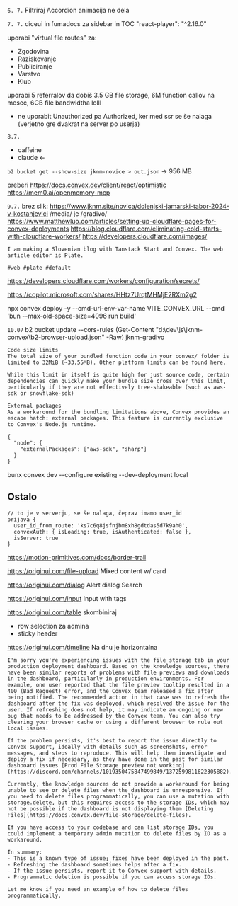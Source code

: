 `6. 7.`
Filtriraj Accordion animacija ne dela

`7. 7.`
diceui in fumadocs za sidebar in TOC
"react-player": "^2.16.0"

uporabi "virtual file routes" za:

- Zgodovina
- Raziskovanje
- Publiciranje
- Varstvo
- Klub

uporabi 5 referralov da dobiš 3.5 GB file storage, 6M function callov na mesec, 6GB file bandwidtha lolll

- ne uporabit Unauthorized pa Authorized, ker med ssr se še nalaga (verjetno gre dvakrat na server po userja)

`8.7.`
[](https://tweakcn.com/editor/theme)

- caffeine
- claude <-

`b2 bucket get --show-size jknm-novice > out.json` -> 956 MB

preberi https://docs.convex.dev/client/react/optimistic
https://mem0.ai/openmemory-mcp

`9.7.`
brez slik: https://www.jknm.site/novica/dolenjski-jamarski-tabor-2024-v-kostanjevici
/media/ je /gradivo/
https://www.matthewluo.com/articles/setting-up-cloudflare-pages-for-convex-deployments
https://blog.cloudflare.com/eliminating-cold-starts-with-cloudflare-workers/
https://developers.cloudflare.com/images/

```
I am making a Slovenian blog with Tanstack Start and Convex. The web article editor is Plate.

#web #plate #default
```

https://developers.cloudflare.com/workers/configuration/secrets/

https://copilot.microsoft.com/shares/HHtz7UrqtMHMjE2RXm2g2

npx convex deploy -y --cmd-url-env-var-name VITE_CONVEX_URL --cmd 'bun --max-old-space-size=4096 run build'

`10.07`
b2 bucket update --cors-rules (Get-Content "d:\dev\js\jknm-convex\b2-browser-upload.json" -Raw) jknm-gradivo

```
Code size limits
The total size of your bundled function code in your convex/ folder is limited to 32MiB (~33.55MB). Other platform limits can be found here.

While this limit in itself is quite high for just source code, certain dependencies can quickly make your bundle size cross over this limit, particularly if they are not effectively tree-shakeable (such as aws-sdk or snowflake-sdk)

External packages
As a workaround for the bundling limitations above, Convex provides an escape hatch: external packages. This feature is currently exclusive to Convex's Node.js runtime.

{
  "node": {
    "externalPackages": ["aws-sdk", "sharp"]
  }
}
```

bunx convex dev --configure existing --dev-deployment local

## Ostalo

```
// to je v serverju, se še nalaga, čeprav imamo user_id
prijava {
  user_id_from_route: 'ks7c6q8jsfnjbm8xh8gdtdas5d7k9ah0',
  convexAuth: { isLoading: true, isAuthenticated: false },
  isServer: true
}
```

https://motion-primitives.com/docs/border-trail

https://originui.com/file-upload
Mixed content w/ card

https://originui.com/dialog
Alert dialog
Search

https://originui.com/input
Input with tags

https://originui.com/table
skombiniraj

- row selection za admina
- sticky header

https://originui.com/timeline
Na dnu je horizontalna

```
I'm sorry you're experiencing issues with the file storage tab in your production deployment dashboard. Based on the knowledge sources, there have been similar reports of problems with file previews and downloads in the dashboard, particularly in production environments. For example, one user reported that the file preview tooltip resulted in a 400 (Bad Request) error, and the Convex team released a fix after being notified. The recommended action in that case was to refresh the dashboard after the fix was deployed, which resolved the issue for the user. If refreshing does not help, it may indicate an ongoing or new bug that needs to be addressed by the Convex team. You can also try clearing your browser cache or using a different browser to rule out local issues.

If the problem persists, it's best to report the issue directly to Convex support, ideally with details such as screenshots, error messages, and steps to reproduce. This will help them investigate and deploy a fix if necessary, as they have done in the past for similar dashboard issues [Prod File Storage preview not working](https://discord.com/channels/1019350475847499849/1372599811622305882).

Currently, the knowledge sources do not provide a workaround for being unable to see or delete files when the dashboard is unresponsive. If you need to delete files programmatically, you can use a mutation with storage.delete, but this requires access to the storage IDs, which may not be possible if the dashboard is not displaying them [Deleting Files](https://docs.convex.dev/file-storage/delete-files).

If you have access to your codebase and can list storage IDs, you could implement a temporary admin mutation to delete files by ID as a workaround.

In summary:
- This is a known type of issue; fixes have been deployed in the past.
- Refreshing the dashboard sometimes helps after a fix.
- If the issue persists, report it to Convex support with details.
- Programmatic deletion is possible if you can access storage IDs.

Let me know if you need an example of how to delete files programmatically.
```
